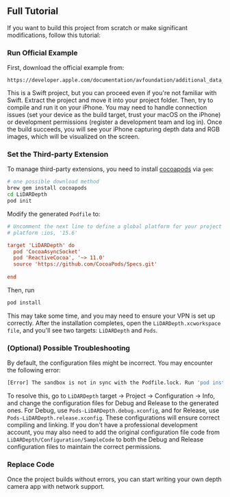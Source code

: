 ## Full Tutorial

If you want to build this project from scratch or make significant modifications, follow this tutorial:

### Run Official Example

First, download the official example from:

```
https://developer.apple.com/documentation/avfoundation/additional_data_capture/capturing_depth_using_the_lidar_camera
```

This is a Swift project, but you can proceed even if you're not familiar with Swift. Extract the project and move it into your project folder. Then, try to compile and run it on your iPhone. You may need to handle connection issues (set your device as the build target, trust your macOS on the iPhone) or development permissions (register a development team and log in). Once the build succeeds, you will see your iPhone capturing depth data and RGB images, which will be visualized on the screen.

### Set the Third-party Extension

To manage third-party extensions, you need to install [cocoapods](https://cocoapods.org/) via `gem`:

```bash
# one possible download method
brew gem install cocoapods
cd LiDARDepth
pod init
```

Modify the generated `Podfile` to:

```ini
# Uncomment the next line to define a global platform for your project
# platform :ios, '15.6'

target 'LiDARDepth' do
  pod 'CocoaAsyncSocket'
  pod 'ReactiveCocoa', '~> 11.0'
  source 'https://github.com/CocoaPods/Specs.git'
  
end
```
Then, run

```bash
pod install
```

This may take some time, and you may need to ensure your VPN is set up correctly. After the installation completes, open the `LiDARDepth.xcworkspace file`, and you'll see two targets: `LiDARDepth` and `Pods`.

### (Optional) Possible Troubleshooting

By default, the configuration files might be incorrect. You may encounter the following error:

```bash
[Error] The sandbox is not in sync with the Podfile.lock. Run 'pod install' or update your CocoaPods installation.
```

To resolve this, go to `LiDARDepth` target -> Project -> Configuration -> Info, and change the configuration files for Debug and Release to the generated ones. For Debug, use `Pods-LiDARDepth.debug.xconfig`, and for Release, use `Pods-LiDARDepth.release.xconfig`. These configurations will ensure correct compiling and linking. If you don't have a professional development account, you may also need to add the original configuration file code from `LiDARDepth/Configuration/SampleCode` to both the Debug and Release configuration files to maintain the correct permissions.

### Replace Code

Once the project builds without errors, you can start writing your own depth camera app with network support.